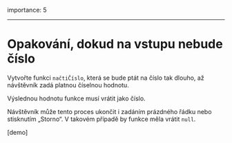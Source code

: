 importance: 5

---

# Opakování, dokud na vstupu nebude číslo

Vytvořte funkci `načtiČíslo`, která se bude ptát na číslo tak dlouho, až návštěvník zadá platnou číselnou hodnotu.

Výslednou hodnotu funkce musí vrátit jako číslo.

Návštěvník může tento proces ukončit i zadáním prázdného řádku nebo stisknutím „Storno“. V takovém případě by funkce měla vrátit `null`.

[demo]

